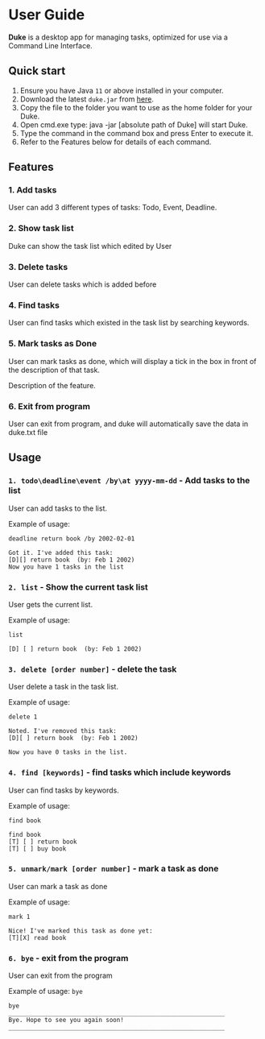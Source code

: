 # User Guide
**Duke** is a desktop app for managing tasks, optimized for use via a Command Line Interface.
## Quick start
1. Ensure you have Java `11` or above installed in your computer.
2. Download the latest `duke.jar` from [here](https://github.com/Demonshaha/ip/releases/tag/v0.2).
3. Copy the file to the folder you want to use as the home folder for your Duke.
4. Open cmd.exe type: java -jar [absolute path of Duke] will start Duke.
5. Type the command in the command box and press Enter to execute it.
6. Refer to the Features below for details of each command.
## Features

### 1. Add tasks

User can add 3 different types of tasks: Todo, Event, Deadline.

### 2. Show task list

Duke can show the task list which edited by User

### 3. Delete tasks

User can delete tasks which is added before

### 4. Find tasks

User can find tasks which existed in the task list by searching keywords.

### 5. Mark tasks as Done

User can mark tasks as done, which will display a tick in the box in front of the description of that task.

Description of the feature.

### 6. Exit from program

User can exit from program, and duke will automatically save the data in duke.txt file

## Usage

### `1. todo\deadline\event /by\at yyyy-mm-dd` - Add tasks to the list

User can add tasks to the list.

Example of usage:

`deadline return book /by 2002-02-01`

```
Got it. I've added this task:
[D][] return book  (by: Feb 1 2002)
Now you have 1 tasks in the list

```
### `2. list` - Show the current task list

User gets the current list.

Example of usage:

`list`

```
[D] [ ] return book  (by: Feb 1 2002)

```

### `3. delete [order number]` - delete the task

User delete a task in the task list.

Example of usage:

`delete 1`

```
Noted. I've removed this task:
[D][ ] return book  (by: Feb 1 2002)

Now you have 0 tasks in the list.

```
### `4. find [keywords]` - find tasks which include keywords

User can find tasks by keywords.

Example of usage:

`find book`

```
find book
[T] [ ] return book
[T] [ ] buy book

```
### `5. unmark/mark [order number]` - mark a task as done

User can mark a task as done

Example of usage:

`mark 1`

```
Nice! I've marked this task as done yet:
[T][X] read book
```

### `6. bye` - exit from the program
User can exit from the program

Example of usage:
`bye`

```
bye
____________________________________________________________
Bye. Hope to see you again soon!
____________________________________________________________

```